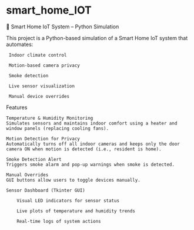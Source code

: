 # smart_home_IOT
🔧 Smart Home IoT System – Python Simulation

This project is a Python-based simulation of a Smart Home IoT system that automates:

     Indoor climate control

     Motion-based camera privacy

     Smoke detection

     Live sensor visualization

     Manual device overrides

 Features

    Temperature & Humidity Monitoring
    Simulates sensors and maintains indoor comfort using a heater and window panels (replacing cooling fans).

    Motion Detection for Privacy
    Automatically turns off all indoor cameras and keeps only the door camera ON when motion is detected (i.e., resident is home).

    Smoke Detection Alert
    Triggers smoke alarm and pop-up warnings when smoke is detected.

    Manual Overrides
    GUI buttons allow users to toggle devices manually.

    Sensor Dashboard (Tkinter GUI)

        Visual LED indicators for sensor status

        Live plots of temperature and humidity trends

        Real-time logs of system actions
